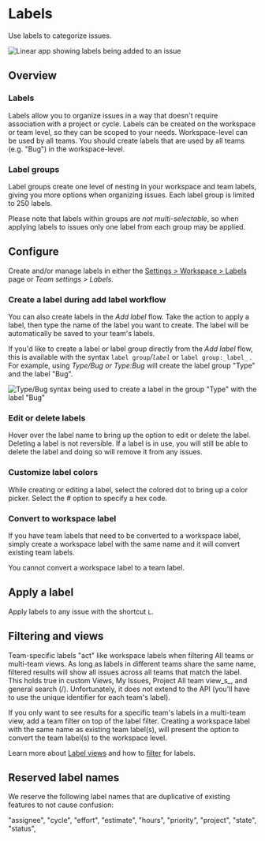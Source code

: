 # Labels

Use labels to categorize issues.

![Linear app showing labels being added to an issue](https://webassets.linear.app/images/ornj730p/production/3a4ffc89117bc3bd582ef96ee1a120607adfa5ad-1688x1325.png?q=95&auto=format&dpr=2)

## Overview

### Labels

Labels allow you to organize issues in a way that doesn't require association with a project or cycle. Labels can be created on the workspace or team level, so they can be scoped to your needs. Workspace-level can be used by all teams. You should create labels that are used by all teams (e.g. "Bug") in the workspace-level.

### Label groups

Label groups create one level of nesting in your workspace and team labels, giving you more options when organizing issues. Each label group is limited to 250 labels.

Please note that labels within groups are _not multi-selectable_, so when applying labels to issues only one label from each group may be applied. 

## Configure

Create and/or manage labels in either the [Settings > Workspace > Labels](https://linear.app/settings/labels) page or _Team settings > Labels_.

### Create a label during add label workflow

You can also create labels in the _Add label_ flow. Take the action to apply a label, then type the name of the label you want to create. The label will be automatically be saved to your team's labels.

If you'd like to create a label or label group directly from the _Add label_ flow, this is available with the syntax `label group`_/`label`_ or `label group:_label_` . For example, using _Type/Bug or Type:Bug_  will create the label group "Type" and the label "Bug".

![Type/Bug syntax being used to create a label in the group "Type" with the label "Bug"](https://webassets.linear.app/images/ornj730p/production/9074377f9a2bda6f688ee1e008ea1c2249581aad-1312x238.png?q=95&auto=format&dpr=2)

### Edit or delete labels

Hover over the label name to bring up the option to edit or delete the label. Deleting a label is not reversible. If a label is in use, you will still be able to delete the label and doing so will remove it from any issues.

### Customize label colors

While creating or editing a label, select the colored dot to bring up a color picker. Select the _#_ option to specify a hex code.

### Convert to workspace label

If you have team labels that need to be converted to a workspace label, simply create a workspace label with the same name and it will convert existing team labels.

You cannot convert a workspace label to a team label.

## Apply a label

Apply labels to any issue with the shortcut `L`.

## Filtering and views

Team-specific labels "act" like workspace labels when filtering All teams or multi-team views. As long as labels in different teams share the same name, filtered results will show all issues across all teams that match the label. This holds true in custom Views, My Issues, Project All team view_s_, and general search (/). Unfortunately, it does not extend to the API (you'll have to use the unique identifier for each team's label).

If you only want to see results for a specific team's labels in a multi-team view, add a team filter on top of the label filter. Creating a workspace label with the same name as existing team label(s), will present the option to convert the team label(s) to the workspace level.

Learn more about [Label views](https://linear.app/docs/label-views) and how to [filter](https://linear.app/docs/filters) for labels.

## Reserved label names

We reserve the following label names that are duplicative of existing features to not cause confusion:

"assignee", "cycle", "effort", "estimate", "hours", "priority", "project", "state", "status",